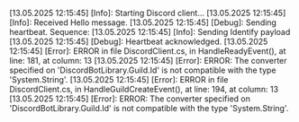 [13.05.2025 12:15:45] [Info]: Starting Discord client...
[13.05.2025 12:15:45] [Info]: Received Hello message.
[13.05.2025 12:15:45] [Debug]: Sending heartbeat. Sequence: 
[13.05.2025 12:15:45] [Info]: Sending Identify payload
[13.05.2025 12:15:45] [Debug]: Heartbeat acknowledged.
[13.05.2025 12:15:45] [Error]: ERROR in file DiscordClient.cs, in HandleReadyEvent(), at line: 181, at column: 13
[13.05.2025 12:15:45] [Error]: ERROR: The converter specified on 'DiscordBotLibrary.Guild.Id' is not compatible with the type 'System.String'.
[13.05.2025 12:15:45] [Error]: ERROR in file DiscordClient.cs, in HandleGuildCreateEvent(), at line: 194, at column: 13
[13.05.2025 12:15:45] [Error]: ERROR: The converter specified on 'DiscordBotLibrary.Guild.Id' is not compatible with the type 'System.String'.
